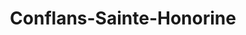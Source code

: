 ---
title: Conflans-Sainte-Honorine
url: /conflans-sainte-honorine/
latitude: 49.004
longitude: 2.083
---